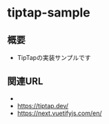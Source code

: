 # tiptap-sample

## 概要

- TipTapの実装サンプルです

## 関連URL

- 
- https://tiptap.dev/
- https://next.vuetifyjs.com/en/
